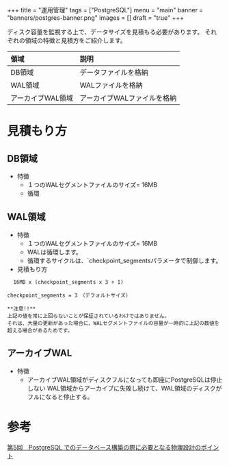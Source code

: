 +++
title = "運用管理"
tags = ["PostgreSQL"]
menu = "main"
banner = "banners/postgres-banner.png"
images = []
draft = "true"
+++

ディスク容量を監視する上で、データサイズを見積もる必要があります。
それぞれの領域の特徴と見積方をご紹介します。

| 領域 | 説明 |
| :------------- | :------------- |
| DB領域      | データファイルを格納 |
| WAL領域      | WALファイルを格納 |
| アーカイブWAL領域 | アーカイブWALファイルを格納 |

# 見積もり方

## DB領域
  - 特徴
    - １つのWALセグメントファイルのサイズ= 16MB
    - 循環

## WAL領域
  - 特徴
    - １つのWALセグメントファイルのサイズ= 16MB
    - WALは循環します。
    - 循環するサイクルは、`checkpoint_segmentsパラメータで制御します。
  - 見積もり方
  ```
    16MB x (checkpoint_segments x 3 + 1)
  ```
    checkpoint_segments = 3　（デフォルトサイズ）

    **注意!!**
    上記の値を常に上回らないことが保証されているわけではありません。
    それは、大量の更新があった場合に、WALセグメントファイルの容量が一時的に上記の数値を超える場合があるためです。

## アーカイブWAL
  - 特徴
    - アーカイブWAL領域がディスクフルになっても即座にPostgreSQLは停止しない
      WAL領域からアーカイブに失敗し続けて、WAL領域のディスクがフルになると停止する。

# 参考
[第5回　PostgreSQL でのデータベース構築の際に必要となる物理設計のポイント](http://lets.postgresql.jp/documents/tutorial/gihyo_rensai/5/)
